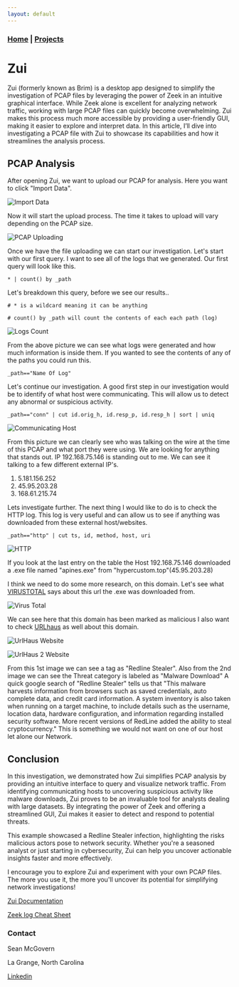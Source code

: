 ```yaml
---
layout: default
---
```

### [Home](../../index.md) | [Projects](../index.md)


# Zui 

Zui (formerly known as Brim) is a desktop app designed to simplify the investigation of PCAP files by leveraging the power of Zeek in an intuitive graphical interface. While Zeek alone is excellent for analyzing network traffic, working with large PCAP files can quickly become overwhelming. Zui makes this process much more accessible by providing a user-friendly GUI, making it easier to explore and interpret data. In this article, I’ll dive into investigating a PCAP file with Zui to showcase its capabilities and how it streamlines the analysis process.

## PCAP Analysis 

After opening Zui, we want to upload our PCAP for analysis. 
Here you want to click "Import Data".


![Import Data](project_images/GUI.png)


Now it will start the upload process. The time it takes to upload will vary depending on the PCAP size. 


![PCAP Uploading](project_images/pcap_upload.png)


Once we have the file uploading we can start our investigation. Let's start with our first query. I want to see all of the logs that we generated. 
Our first query will look like this. 

```
* | count() by _path
```

Let's breakdown this query, before we see our results..

```
# * is a wildcard meaning it can be anything
```

```
# count() by _path will count the contents of each each path (log)
```

![Logs Count](project_images/Logs.png)

From the above picture we can see what logs were generated and how much information is inside them. 
If you wanted to see the contents of any of the paths you could run this. 

```
_path=="Name Of Log"
```

Let's continue our investigation. A good first step in our investigation would be to identify of what host were communicating. 
This will allow us to detect any abnormal or suspicious activity.

```
_path=="conn" | cut id.orig_h, id.resp_p, id.resp_h | sort | uniq
```

![Communicating Host](project_images/comm_host.png)

From this picture we can clearly see who was talking on the wire at the time of this PCAP and what port they were using. 
We are looking for anything that stands out. IP 192.168.75.146 is standing out to me. We can see it talking to a few different external IP's.
1. 5.181.156.252
2. 45.95.203.28
3. 168.61.215.74

Lets investigate further. The next thing I would like to do is to check the HTTP log. This log is very useful and can allow us to see if anything
was downloaded from these external host/websites. 

```
_path=="http" | cut ts, id, method, host, uri
```

![HTTP](project_images/http_conn.png)

If you look at the last entry on the table the Host 192.168.75.146 downloaded a .exe file named "apines.exe" from "hypercustom.top"(45.95.203.28)

I think we need to do some more research, on this domain. Let's see what [VIRUSTOTAL](https://www.virustotal.com/gui/home/upload) says about this url the .exe was downloaded from. 

![Virus Total](project_images/virus_total.png)

We can see here that this domain has been marked as malicious I also want to check [URLhaus](https://urlhaus.abuse.ch/browse/) as well about this domain. 

![UrlHaus Website](project_images/urlhaus_1.png)

![UrlHaus 2 Website](project_images/urlhaus_2.png)

From this 1st image we can see a tag as "Redline Stealer". Also from the 2nd image we can see the Threat category is labeled as "Malware Download"
A quick google search of "Redline Stealer" tells us that "This malware harvests information from browsers such as saved credentials, auto complete data, and credit card information. A system inventory is also taken when running on a target machine, to include details such as the username, location data, hardware configuration, and information regarding installed security software. More recent versions of RedLine added the ability to steal cryptocurrency."
This is something we would not want on one of our host let alone our Network. 


## Conclusion

In this investigation, we demonstrated how Zui simplifies PCAP analysis by providing an intuitive interface to query and visualize network traffic. From identifying communicating hosts to uncovering suspicious activity like malware downloads, Zui proves to be an invaluable tool for analysts dealing with large datasets. By integrating the power of Zeek and offering a streamlined GUI, Zui makes it easier to detect and respond to potential threats.

This example showcased a Redline Stealer infection, highlighting the risks malicious actors pose to network security. Whether you're a seasoned analyst or just starting in cybersecurity, Zui can help you uncover actionable insights faster and more effectively.

I encourage you to explore Zui and experiment with your own PCAP files. The more you use it, the more you'll uncover its potential for simplifying network investigations!


[Zui Documentation](https://zui.brimdata.io/docs)


[Zeek log Cheat Sheet](https://corelight.com/hubfs/resources/zeek-cheatsheets/corelight-cheatsheet-poster.pdf)






### Contact
Sean McGovern

La Grange, North Carolina 

[Linkedin](https://www.linkedin.com/in/sean-mcgovern-310457272/) 







